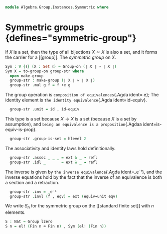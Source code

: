 <!--
```agda
open import 1Lab.Prelude

open import Algebra.Group.Cat.Base
open import Algebra.Group

open import Data.Fin
```
-->

```agda
module Algebra.Group.Instances.Symmetric where
```

# Symmetric groups {defines="symmetric-group"}

If $X$ is a set, then the type of all bijections $X \simeq X$ is also a
set, and it forms the carrier for a [[group]]: The _symmetric group_ on $X$.

```agda
Sym : ∀ {ℓ} (X : Set ℓ) → Group-on (∣ X ∣ ≃ ∣ X ∣)
Sym X = to-group-on group-str where
  open make-group
  group-str : make-group (∣ X ∣ ≃ ∣ X ∣)
  group-str .mul g f = f ∙e g
```

The group operation is `composition of equivalences`{.Agda ident=∙e};
The identity element is `the identity equivalence`{.Agda ident=id-equiv}.

```agda
  group-str .unit = id , id-equiv
```

This type is a set because $X \to X$ is a set (because $X$ is a set by
assumption), and `being an equivalence is a proposition`{.Agdaa
ident=is-equiv-is-prop}.

```agda
  group-str .group-is-set = hlevel 2
```

The associativity and identity laws hold definitionally.

```agda
  group-str .assoc _ _ _ = ext λ _ → refl
  group-str .idl _       = ext λ _ → refl
```

The inverse is given by `the inverse equivalence`{.Agda ident=_e⁻¹}, and
the inverse equations hold by the fact that the inverse of an
equivalence is both a section and a retraction.

```agda
  group-str .inv = _e⁻¹
  group-str .invl (f , eqv) = ext (equiv→unit eqv)
```

We write $S_n$ for the symmetric group on the [[standard finite set]]
with $n$ elements.

```agda
S : Nat → Group lzero
S n = el! (Fin n ≃ Fin n) , Sym (el! (Fin n))
```
